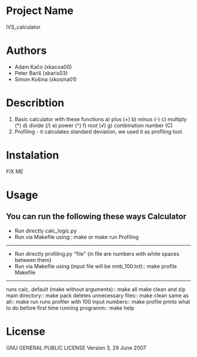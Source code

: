 ﻿Project Name 
=================
IVS_calculator

Authors
=================
- Adam Kačo (xkacoa00)
- Peter Bariš (xbaris03)
- Simon Košina (xkosina01)

Describtion
=================
1) Basic calculator with these functions
   a) plus (+)
   b) minus (-)
   c) multiply (*)
   d) divide (/)
   e) power (^)
   f) root (√)
   g) combination number (C)
2) Profiling - it calculates standard deviation, we used it as profiling tool.

Instalation
=================
FIX ME

Usage
=================
You can run the following these ways
Calculator
-----------------
- Run directly calc_logic.py
- Run via Makefile using::
    make
or
    make run
Profiling
-----------------
- Run directly profiling.py "file" (in file are numbers with white spaces between them)
- Run via Makefile using (input file will be nmb_100.txt)::
    make profile
Makefile
-----------------
runs calc, default (make without arguments)::
    make all 
make clean and zip main directory::
    make pack
deletes unnecessary files::
    make clean
same as all::
    make run
runs profiler with 100 input numbers::
    make profile
prints what to do before first time running programm::
    make help

License
=================
GNU GENERAL PUBLIC LICENSE Version 3, 29 June 2007